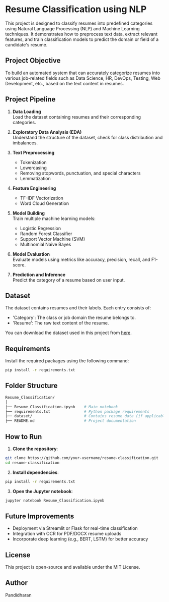 # Resume Classification using NLP

This project is designed to classify resumes into predefined categories using Natural Language Processing (NLP) and Machine Learning techniques. It demonstrates how to preprocess text data, extract relevant features, and train classification models to predict the domain or field of a candidate's resume.

## Project Objective

To build an automated system that can accurately categorize resumes into various job-related fields such as Data Science, HR, DevOps, Testing, Web Development, etc., based on the text content in resumes.

## Project Pipeline

1. **Data Loading**  
   Load the dataset containing resumes and their corresponding categories.

2. **Exploratory Data Analysis (EDA)**  
   Understand the structure of the dataset, check for class distribution and imbalances.

3. **Text Preprocessing**  
   - Tokenization  
   - Lowercasing  
   - Removing stopwords, punctuation, and special characters  
   - Lemmatization

4. **Feature Engineering**  
   - TF-IDF Vectorization  
   - Word Cloud Generation

5. **Model Building**  
   Train multiple machine learning models:
   - Logistic Regression
   - Random Forest Classifier
   - Support Vector Machine (SVM)
   - Multinomial Naive Bayes

6. **Model Evaluation**  
   Evaluate models using metrics like accuracy, precision, recall, and F1-score.

7. **Prediction and Inference**  
   Predict the category of a resume based on user input.

## Dataset

The dataset contains resumes and their labels. Each entry consists of:
- 'Category': The class or job domain the resume belongs to.
- 'Resume': The raw text content of the resume.

You can download the dataset used in this project from [here](https://www.kaggle.com/datasets/gauravduttakiit/resume-dataset).

## Requirements

Install the required packages using the following command:

```bash
pip install -r requirements.txt
```

## Folder Structure
```bash
Resume_Classification/
│
├── Resume_Classification.ipynb    # Main notebook
├── requirements.txt               # Python package requirements
├── dataset/                       # Contains resume data (if applicable)
├── README.md                      # Project documentation
```

## How to Run

1. **Clone the repository**:
```bash
git clone https://github.com/your-username/resume-classification.git
cd resume-classification
```
2. **Install dependencies**:

```bash
pip install -r requirements.txt
```
3. **Open the Jupyter notebook**:

```bash
jupyter notebook Resume_Classification.ipynb
```

## Future Improvements
   - Deployment via Streamlit or Flask for real-time classification
   - Integration with OCR for PDF/DOCX resume uploads
   - Incorporate deep learning (e.g., BERT, LSTM) for better accuracy

## License
This project is open-source and available under the MIT License.

## Author
Pandidharan
